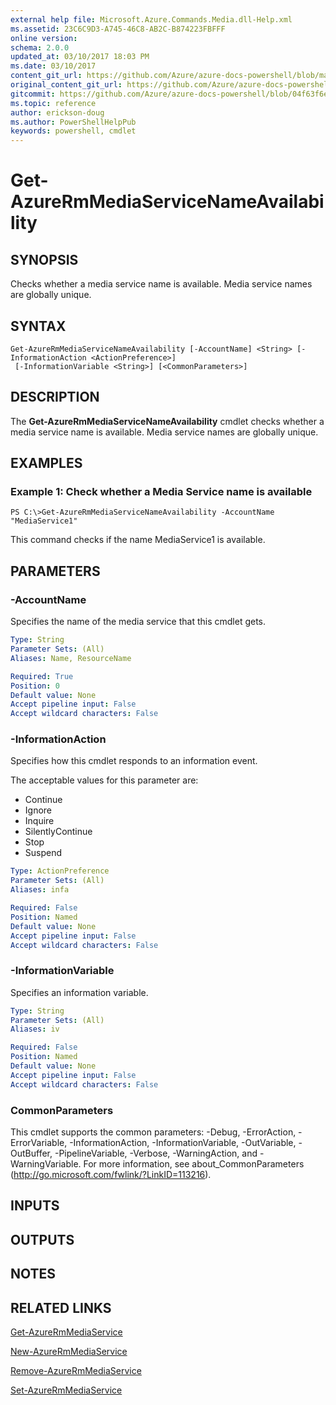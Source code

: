 ```yaml
---
external help file: Microsoft.Azure.Commands.Media.dll-Help.xml
ms.assetid: 23C6C9D3-A745-46C8-AB2C-B874223FBFFF
online version:
schema: 2.0.0
updated_at: 03/10/2017 18:03 PM
ms.date: 03/10/2017
content_git_url: https://github.com/Azure/azure-docs-powershell/blob/marchrelease/azureps-cmdlets-docs/ResourceManager/AzureRM.Media/v0.4.0/Get-AzureRmMediaServiceNameAvailability.md
original_content_git_url: https://github.com/Azure/azure-docs-powershell/blob/marchrelease/azureps-cmdlets-docs/ResourceManager/AzureRM.Media/v0.4.0/Get-AzureRmMediaServiceNameAvailability.md
gitcommit: https://github.com/Azure/azure-docs-powershell/blob/04f63f6e685743ace2c57eb157574e34e8610b1c
ms.topic: reference
author: erickson-doug
ms.author: PowerShellHelpPub
keywords: powershell, cmdlet
---
```


# Get-AzureRmMediaServiceNameAvailability

## SYNOPSIS
Checks whether a media service name is available.
Media service names are globally unique.

## SYNTAX

```
Get-AzureRmMediaServiceNameAvailability [-AccountName] <String> [-InformationAction <ActionPreference>]
 [-InformationVariable <String>] [<CommonParameters>]
```

## DESCRIPTION
The **Get-AzureRmMediaServiceNameAvailability** cmdlet checks whether a media service name is available.
Media service names are globally unique.

## EXAMPLES

### Example 1: Check whether a Media Service name is available
```
PS C:\>Get-AzureRmMediaServiceNameAvailability -AccountName "MediaService1"
```

This command checks if the name MediaService1 is available.

## PARAMETERS

### -AccountName
Specifies the name of the media service that this cmdlet gets.

```yaml
Type: String
Parameter Sets: (All)
Aliases: Name, ResourceName

Required: True
Position: 0
Default value: None
Accept pipeline input: False
Accept wildcard characters: False
```

### -InformationAction
Specifies how this cmdlet responds to an information event.

The acceptable values for this parameter are:

- Continue
- Ignore
- Inquire
- SilentlyContinue
- Stop
- Suspend

```yaml
Type: ActionPreference
Parameter Sets: (All)
Aliases: infa

Required: False
Position: Named
Default value: None
Accept pipeline input: False
Accept wildcard characters: False
```

### -InformationVariable
Specifies an information variable.

```yaml
Type: String
Parameter Sets: (All)
Aliases: iv

Required: False
Position: Named
Default value: None
Accept pipeline input: False
Accept wildcard characters: False
```

### CommonParameters
This cmdlet supports the common parameters: -Debug, -ErrorAction, -ErrorVariable, -InformationAction, -InformationVariable, -OutVariable, -OutBuffer, -PipelineVariable, -Verbose, -WarningAction, and -WarningVariable. For more information, see about_CommonParameters (http://go.microsoft.com/fwlink/?LinkID=113216).

## INPUTS

## OUTPUTS

## NOTES

## RELATED LINKS

[Get-AzureRmMediaService](./Get-AzureRmMediaService.md)

[New-AzureRmMediaService](./New-AzureRmMediaService.md)

[Remove-AzureRmMediaService](./Remove-AzureRmMediaService.md)

[Set-AzureRmMediaService](./Set-AzureRmMediaService.md)


